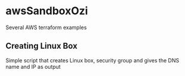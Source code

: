 # awsSandboxOzi
Several AWS terraform examples

## Creating Linux Box
Simple script that creates Linux box, security group and gives the DNS name and IP as output
